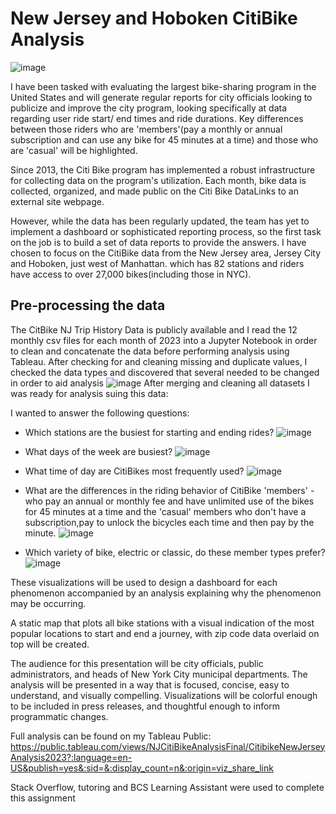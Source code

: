 # New Jersey and Hoboken CitiBike Analysis

![image](https://github.com/meehal0203/CitiBike_NJ_analysis/assets/146681542/87321675-1a08-4e5a-b3b6-4f3ba6eb4249)

I have been tasked with evaluating the largest bike-sharing program in the United States and will generate regular reports for city officials looking to publicize and improve the city program, looking specifically at data regarding user ride start/ end times and ride durations. Key differences between those riders who are 'members'(pay a monthly or annual subscription and can use any bike for 45 minutes at a time) and those who are 'casual' will be highlighted. 

Since 2013, the Citi Bike program has implemented a robust infrastructure for collecting data on the program's utilization. Each month, bike data is collected, organized, and made public on the Citi Bike DataLinks to an external site webpage.

However, while the data has been regularly updated, the team has yet to implement a dashboard or sophisticated reporting process, so the first task on the job is to build a set of data reports to provide the answers. I have chosen to focus on the CitiBike data from the New Jersey area, Jersey City and Hoboken, just west of Manhattan. which has 82 stations and riders have access to over 27,000 bikes(including those in NYC).

## Pre-processing the data

The CitBike NJ Trip History Data is publicly available and I read the 12 monthly csv files for each month of 2023 into a Jupyter Notebook in order to clean and concatenate the data before performing analysis using Tableau. After checking for and cleaning missing and duplicate values, I checked the data types and discovered that several needed to be changed in order to aid analysis
![image](https://github.com/meehal0203/CitiBike_NJ_analysis/assets/146681542/cbff4a97-ea2b-46ee-a63e-03f763c5c4b0)
After merging and cleaning all datasets I was ready for analysis suing this data:

I wanted to answer the following questions:

* Which stations are the busiest for starting and ending rides?
  ![image](https://github.com/meehal0203/CitiBike_NJ_analysis/assets/146681542/4579cdc2-7fc4-4daa-989d-fd242ed0b11f)

* What days of the week are busiest?
![image](https://github.com/meehal0203/CitiBike_NJ_analysis/assets/146681542/f1b1dbed-72a1-4b57-9165-7f79d57970d3)


* What time of day are CitiBikes most frequently used?
![image](https://github.com/meehal0203/CitiBike_NJ_analysis/assets/146681542/75a68893-5c3d-4a87-9352-767156840947)

* What are the differences in the riding behavior of CitiBike 'members' -  who pay an annual or monthly fee and have unlimited use of the bikes for 45 minutes at a time and the 'casual' members who don't have a subscription,pay to unlock the bicycles each time and then pay by the minute.
![image](https://github.com/meehal0203/CitiBike_NJ_analysis/assets/146681542/3b26e3bb-9c49-4706-bca4-ee31a1529593)


* Which variety of bike, electric or classic, do these member types prefer?
![image](https://github.com/meehal0203/CitiBike_NJ_analysis/assets/146681542/07b46181-ef96-43d8-950b-f8560d66322e)

These visualizations will be used to design a dashboard for each phenomenon accompanied by an analysis explaining why the phenomenon may be occurring.

A static map that plots all bike stations with a visual indication of the most popular locations to start and end a journey, with zip code data overlaid on top will be created.

The audience for this presentation will be city officials, public administrators, and heads of New York City municipal departments. The analysis will be presented in a way that is focused, concise, easy to understand, and visually compelling. Visualizations will be colorful enough to be included in press releases, and thoughtful enough to inform programmatic changes.


Full analysis can be found on my Tableau Public: https://public.tableau.com/views/NJCitiBikeAnalysisFinal/CitibikeNewJerseyAnalysis2023?:language=en-US&publish=yes&:sid=&:display_count=n&:origin=viz_share_link



Stack Overflow, tutoring and BCS Learning Assistant were used to complete this assignment
